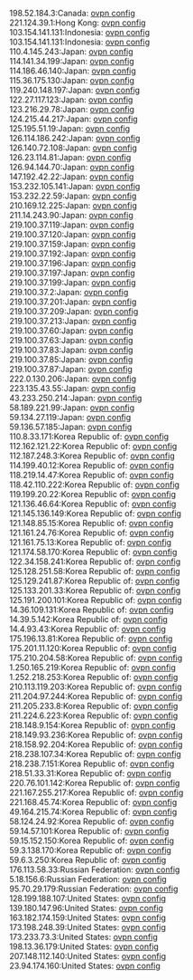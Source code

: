 198.52.184.3:Canada: [ovpn config](vpn/198_52_184_3.ovpn)  
221.124.39.1:Hong Kong: [ovpn config](vpn/221_124_39_1.ovpn)  
103.154.141.131:Indonesia: [ovpn config](vpn/103_154_141_131.ovpn)  
103.154.141.131:Indonesia: [ovpn config](vpn/103_154_141_131.ovpn)  
110.4.145.243:Japan: [ovpn config](vpn/110_4_145_243.ovpn)  
114.141.34.199:Japan: [ovpn config](vpn/114_141_34_199.ovpn)  
114.186.46.140:Japan: [ovpn config](vpn/114_186_46_140.ovpn)  
115.36.175.130:Japan: [ovpn config](vpn/115_36_175_130.ovpn)  
119.240.148.197:Japan: [ovpn config](vpn/119_240_148_197.ovpn)  
122.27.117.123:Japan: [ovpn config](vpn/122_27_117_123.ovpn)  
123.216.29.78:Japan: [ovpn config](vpn/123_216_29_78.ovpn)  
124.215.44.217:Japan: [ovpn config](vpn/124_215_44_217.ovpn)  
125.195.51.19:Japan: [ovpn config](vpn/125_195_51_19.ovpn)  
126.114.186.242:Japan: [ovpn config](vpn/126_114_186_242.ovpn)  
126.140.72.108:Japan: [ovpn config](vpn/126_140_72_108.ovpn)  
126.23.114.81:Japan: [ovpn config](vpn/126_23_114_81.ovpn)  
126.94.144.70:Japan: [ovpn config](vpn/126_94_144_70.ovpn)  
147.192.42.22:Japan: [ovpn config](vpn/147_192_42_22.ovpn)  
153.232.105.141:Japan: [ovpn config](vpn/153_232_105_141.ovpn)  
153.232.22.59:Japan: [ovpn config](vpn/153_232_22_59.ovpn)  
210.169.12.225:Japan: [ovpn config](vpn/210_169_12_225.ovpn)  
211.14.243.90:Japan: [ovpn config](vpn/211_14_243_90.ovpn)  
219.100.37.119:Japan: [ovpn config](vpn/219_100_37_119.ovpn)  
219.100.37.120:Japan: [ovpn config](vpn/219_100_37_120.ovpn)  
219.100.37.159:Japan: [ovpn config](vpn/219_100_37_159.ovpn)  
219.100.37.192:Japan: [ovpn config](vpn/219_100_37_192.ovpn)  
219.100.37.196:Japan: [ovpn config](vpn/219_100_37_196.ovpn)  
219.100.37.197:Japan: [ovpn config](vpn/219_100_37_197.ovpn)  
219.100.37.199:Japan: [ovpn config](vpn/219_100_37_199.ovpn)  
219.100.37.2:Japan: [ovpn config](vpn/219_100_37_2.ovpn)  
219.100.37.201:Japan: [ovpn config](vpn/219_100_37_201.ovpn)  
219.100.37.209:Japan: [ovpn config](vpn/219_100_37_209.ovpn)  
219.100.37.213:Japan: [ovpn config](vpn/219_100_37_213.ovpn)  
219.100.37.60:Japan: [ovpn config](vpn/219_100_37_60.ovpn)  
219.100.37.63:Japan: [ovpn config](vpn/219_100_37_63.ovpn)  
219.100.37.83:Japan: [ovpn config](vpn/219_100_37_83.ovpn)  
219.100.37.85:Japan: [ovpn config](vpn/219_100_37_85.ovpn)  
219.100.37.87:Japan: [ovpn config](vpn/219_100_37_87.ovpn)  
222.0.130.206:Japan: [ovpn config](vpn/222_0_130_206.ovpn)  
223.135.43.55:Japan: [ovpn config](vpn/223_135_43_55.ovpn)  
43.233.250.214:Japan: [ovpn config](vpn/43_233_250_214.ovpn)  
58.189.221.99:Japan: [ovpn config](vpn/58_189_221_99.ovpn)  
59.134.27.119:Japan: [ovpn config](vpn/59_134_27_119.ovpn)  
59.136.57.185:Japan: [ovpn config](vpn/59_136_57_185.ovpn)  
110.8.33.171:Korea Republic of: [ovpn config](vpn/110_8_33_171.ovpn)  
112.162.121.22:Korea Republic of: [ovpn config](vpn/112_162_121_22.ovpn)  
112.187.248.3:Korea Republic of: [ovpn config](vpn/112_187_248_3.ovpn)  
114.199.40.12:Korea Republic of: [ovpn config](vpn/114_199_40_12.ovpn)  
118.219.14.47:Korea Republic of: [ovpn config](vpn/118_219_14_47.ovpn)  
118.42.110.222:Korea Republic of: [ovpn config](vpn/118_42_110_222.ovpn)  
119.199.20.22:Korea Republic of: [ovpn config](vpn/119_199_20_22.ovpn)  
121.136.46.64:Korea Republic of: [ovpn config](vpn/121_136_46_64.ovpn)  
121.145.136.149:Korea Republic of: [ovpn config](vpn/121_145_136_149.ovpn)  
121.148.85.15:Korea Republic of: [ovpn config](vpn/121_148_85_15.ovpn)  
121.161.24.76:Korea Republic of: [ovpn config](vpn/121_161_24_76.ovpn)  
121.161.75.13:Korea Republic of: [ovpn config](vpn/121_161_75_13.ovpn)  
121.174.58.170:Korea Republic of: [ovpn config](vpn/121_174_58_170.ovpn)  
122.34.158.241:Korea Republic of: [ovpn config](vpn/122_34_158_241.ovpn)  
125.128.251.58:Korea Republic of: [ovpn config](vpn/125_128_251_58.ovpn)  
125.129.241.87:Korea Republic of: [ovpn config](vpn/125_129_241_87.ovpn)  
125.133.201.33:Korea Republic of: [ovpn config](vpn/125_133_201_33.ovpn)  
125.191.200.101:Korea Republic of: [ovpn config](vpn/125_191_200_101.ovpn)  
14.36.109.131:Korea Republic of: [ovpn config](vpn/14_36_109_131.ovpn)  
14.39.5.142:Korea Republic of: [ovpn config](vpn/14_39_5_142.ovpn)  
14.4.93.43:Korea Republic of: [ovpn config](vpn/14_4_93_43.ovpn)  
175.196.13.81:Korea Republic of: [ovpn config](vpn/175_196_13_81.ovpn)  
175.201.11.120:Korea Republic of: [ovpn config](vpn/175_201_11_120.ovpn)  
175.210.204.58:Korea Republic of: [ovpn config](vpn/175_210_204_58.ovpn)  
1.250.165.219:Korea Republic of: [ovpn config](vpn/1_250_165_219.ovpn)  
1.252.218.253:Korea Republic of: [ovpn config](vpn/1_252_218_253.ovpn)  
210.113.119.203:Korea Republic of: [ovpn config](vpn/210_113_119_203.ovpn)  
211.204.97.244:Korea Republic of: [ovpn config](vpn/211_204_97_244.ovpn)  
211.205.233.8:Korea Republic of: [ovpn config](vpn/211_205_233_8.ovpn)  
211.224.6.223:Korea Republic of: [ovpn config](vpn/211_224_6_223.ovpn)  
218.148.9.154:Korea Republic of: [ovpn config](vpn/218_148_9_154.ovpn)  
218.149.93.236:Korea Republic of: [ovpn config](vpn/218_149_93_236.ovpn)  
218.158.92.204:Korea Republic of: [ovpn config](vpn/218_158_92_204.ovpn)  
218.238.107.34:Korea Republic of: [ovpn config](vpn/218_238_107_34.ovpn)  
218.238.7.151:Korea Republic of: [ovpn config](vpn/218_238_7_151.ovpn)  
218.51.33.31:Korea Republic of: [ovpn config](vpn/218_51_33_31.ovpn)  
220.76.101.142:Korea Republic of: [ovpn config](vpn/220_76_101_142.ovpn)  
221.167.255.217:Korea Republic of: [ovpn config](vpn/221_167_255_217.ovpn)  
221.168.45.74:Korea Republic of: [ovpn config](vpn/221_168_45_74.ovpn)  
49.164.215.74:Korea Republic of: [ovpn config](vpn/49_164_215_74.ovpn)  
58.124.24.92:Korea Republic of: [ovpn config](vpn/58_124_24_92.ovpn)  
59.14.57.101:Korea Republic of: [ovpn config](vpn/59_14_57_101.ovpn)  
59.15.152.150:Korea Republic of: [ovpn config](vpn/59_15_152_150.ovpn)  
59.3.138.170:Korea Republic of: [ovpn config](vpn/59_3_138_170.ovpn)  
59.6.3.250:Korea Republic of: [ovpn config](vpn/59_6_3_250.ovpn)  
176.113.58.33:Russian Federation: [ovpn config](vpn/176_113_58_33.ovpn)  
5.18.156.6:Russian Federation: [ovpn config](vpn/5_18_156_6.ovpn)  
95.70.29.179:Russian Federation: [ovpn config](vpn/95_70_29_179.ovpn)  
128.199.188.107:United States: [ovpn config](vpn/128_199_188_107.ovpn)  
139.180.147.96:United States: [ovpn config](vpn/139_180_147_96.ovpn)  
163.182.174.159:United States: [ovpn config](vpn/163_182_174_159.ovpn)  
173.198.248.39:United States: [ovpn config](vpn/173_198_248_39.ovpn)  
173.233.73.3:United States: [ovpn config](vpn/173_233_73_3.ovpn)  
198.13.36.179:United States: [ovpn config](vpn/198_13_36_179.ovpn)  
207.148.112.140:United States: [ovpn config](vpn/207_148_112_140.ovpn)  
23.94.174.160:United States: [ovpn config](vpn/23_94_174_160.ovpn)  
